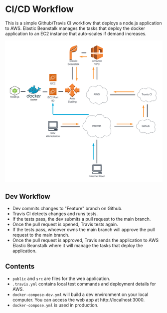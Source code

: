 <!-- https://www.markdownguide.org/basic-syntax/ -->
# CI/CD Workflow
This is a simple Github/Travis CI workflow that deploys a node.js application to AWS. Elastic Beanstalk manages the tasks that deploy the docker application to an EC2 instance that auto-scales if demand increases.

![Workflow](./frontend/img/workflow.png 'Workflow')

## Dev Workflow
- Dev commits changes to "Feature" branch on Github.
- Travis CI detects changes and runs tests.
- If the tests pass, the dev submits a pull request to the main branch.
- Once the pull request is opened, Travis tests again.
- If the tests pass, whoever owns the main branch will approve the pull request to the main branch.
- Once the pull request is approved, Travis sends the application to AWS Elastic Beanstalk where it will manage the tasks that deploy the application.

## Contents
- `public` and `src` are files for the web application.
- `.travis.yml` contains local test commands and deployment details for AWS.
- `docker-compose-dev.yml` will build a dev environment on your local computer. You can access the web app at http://localhost:3000.
- `docker-compose.yml` is used in production.
<!-- 
## Common Docker Commands
```bash
docker images # List docker images 
docker container ls # List RUNNING docker containers
docker container ls -a # List ALL docker containers
docker container stop
docker exec -it <Container ID> /bin/bash # Access running container via bash shell.
docker container rm <Container ID> # Delete docker container. Container must be stopped.
docker rmi <Image ID> # Delete image. Image must not be present on any existing docker containers. If so, the containers must be deleted before deleting the image.
```
---

# Getting Started with Create React App

This project was bootstrapped with [Create React App](https://github.com/facebook/create-react-app).

## Available Scripts

In the project directory, you can run:

### `npm start`

Runs the app in the development mode.\
Open [http://localhost:3000](http://localhost:3000) to view it in your browser.

The page will reload when you make changes.\
You may also see any lint errors in the console.

### `npm test`

Launches the test runner in the interactive watch mode.\
See the section about [running tests](https://facebook.github.io/create-react-app/docs/running-tests) for more information.

### `npm run build`

Builds the app for production to the `build` folder.\
It correctly bundles React in production mode and optimizes the build for the best performance.

The build is minified and the filenames include the hashes.\
Your app is ready to be deployed!

See the section about [deployment](https://facebook.github.io/create-react-app/docs/deployment) for more information.

### `npm run eject`

**Note: this is a one-way operation. Once you `eject`, you can't go back!**

If you aren't satisfied with the build tool and configuration choices, you can `eject` at any time. This command will remove the single build dependency from your project.

Instead, it will copy all the configuration files and the transitive dependencies (webpack, Babel, ESLint, etc) right into your project so you have full control over them. All of the commands except `eject` will still work, but they will point to the copied scripts so you can tweak them. At this point you're on your own.

You don't have to ever use `eject`. The curated feature set is suitable for small and middle deployments, and you shouldn't feel obligated to use this feature. However we understand that this tool wouldn't be useful if you couldn't customize it when you are ready for it.

## Learn More

You can learn more in the [Create React App documentation](https://facebook.github.io/create-react-app/docs/getting-started).

To learn React, check out the [React documentation](https://reactjs.org/).

### Code Splitting

This section has moved here: [https://facebook.github.io/create-react-app/docs/code-splitting](https://facebook.github.io/create-react-app/docs/code-splitting)

### Analyzing the Bundle Size

This section has moved here: [https://facebook.github.io/create-react-app/docs/analyzing-the-bundle-size](https://facebook.github.io/create-react-app/docs/analyzing-the-bundle-size)

### Making a Progressive Web App

This section has moved here: [https://facebook.github.io/create-react-app/docs/making-a-progressive-web-app](https://facebook.github.io/create-react-app/docs/making-a-progressive-web-app)

### Advanced Configuration

This section has moved here: [https://facebook.github.io/create-react-app/docs/advanced-configuration](https://facebook.github.io/create-react-app/docs/advanced-configuration)

### Deployment

This section has moved here: [https://facebook.github.io/create-react-app/docs/deployment](https://facebook.github.io/create-react-app/docs/deployment)

### `npm run build` fails to minify

This section has moved here: [https://facebook.github.io/create-react-app/docs/troubleshooting#npm-run-build-fails-to-minify](https://facebook.github.io/create-react-app/docs/troubleshooting#npm-run-build-fails-to-minify) -->

